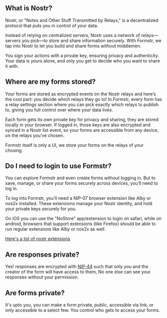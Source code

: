 ## What is Nostr?

Nostr, or "Notes and Other Stuff Transmitted by Relays," is a decentralized protocol that puts you in control of your data. 

Instead of relying on centralized servers, Nostr uses a network of relays—servers you pick—to store and share information securely. With Formstr, we tap into Nostr to let you build and share forms without middlemen. 

You sign your actions with a private key, ensuring privacy and authenticity. Your data is yours alone, and only you get to decide who you want to share it with. 

## Where are my forms stored?

Your forms are stored as encrypted events on the Nostr relays and here’s the cool part: *you* decide which relays they go to! In Formstr, every form has a relay settings section where you can pick exactly which relays to publish to, giving you full control over where your data lives. 

Each form gets its own private key for privacy and sharing, they are stored locally in your browser. If logged in, those keys are also encrypted and synced in a Nostr list event, so your forms are accessible from any device, on the relays you’ve chosen.

Formstr itself is only a UI, we store your forms on the relays of your chosing.

## Do I need to login to use Formstr?

You can explore Formstr and even create forms without logging in. But to save, manage, or share your forms securely across devices, you’ll need to log in.

To log into Formstr, you’ll need a NIP-07 browser extension like Alby or nos2x installed. These extensions manage your Nostr identity, and hold your private keys securely for you. 

On iOS you can use the "NoStore" app/extension to login on safari, while on android, browsers that support extensions (like Firefox) should be able to run regular extensions like Alby or nos2x as well.

[Here's a list of nostr extensions](https://github.com/aljazceru/awesome-nostr?tab=readme-ov-file#nip-07-browser-extensions)

## Are responses private? 

Yes! responses are encrypted with [NIP-44](https://github.com/nostr-protocol/nips/blob/master/44.md) such that only *you* and the creator of the form will have access to them, No one else can see your responses without your permission.

## Are forms private?

It's upto you, you can make a form private, public, accessible via link, or only accessible to a select few. You control who gets to access your forms.